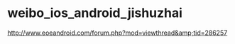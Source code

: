 weibo_ios_android_jishuzhai
===========================

http://www.eoeandroid.com/forum.php?mod=viewthread&amp;tid=286257
